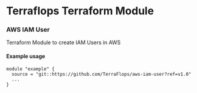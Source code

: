 # Terraflops Terraform Module
 
### AWS IAM User

Terraform Module to create IAM Users in AWS

#### Example usage

```hcl-terraform
module "example" {
  source = "git::https://github.com/TerraFlops/aws-iam-user?ref=v1.0"
  ...
}
```
